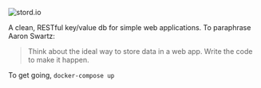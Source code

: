 ![stord.io](https://cloud.githubusercontent.com/assets/114097/12647624/f962d422-c5cd-11e5-965a-fec39df380c8.png)

A clean, RESTful key/value db for simple web applications. To paraphrase Aaron Swartz:

> Think about the ideal way to store data in a web app. Write the code to make it happen.

To get going, `docker-compose up`
